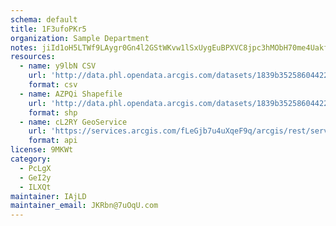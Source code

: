 ```yaml
---
schema: default
title: 1F3ufoPKr5 
organization: Sample Department 
notes: jiId1oH5LTWf9LAygr0Gn4l2GStWKvw1lSxUygEuBPXVC8jpc3hMObH70me4UakfYxIsDMkzpQuqaFdZV9J7nbRoBF6 A vRJwem 
resources:
  - name: y9lbN CSV
    url: 'http://data.phl.opendata.arcgis.com/datasets/1839b35258604422b0b520cbb668df0d_0.csv'
    format: csv
  - name: AZPQi Shapefile
    url: 'http://data.phl.opendata.arcgis.com/datasets/1839b35258604422b0b520cbb668df0d_0.zip'
    format: shp
  - name: cL2RY GeoService
    url: 'https://services.arcgis.com/fLeGjb7u4uXqeF9q/arcgis/rest/services/Air_Monitoring_Stations/FeatureServer/0/query'
    format: api
license: 9MKWt 
category:
  - PcLgX 
  - GeI2y 
  - ILXQt 
maintainer: IAjLD  
maintainer_email: JKRbn@7uOqU.com
---
```


